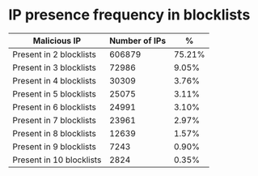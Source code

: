 # IP presence frequency in blocklists
| Malicious IP | Number of IPs | % |
|----|----|----|
| Present in 2 blocklists | 606879 | 75.21% |
| Present in 3 blocklists | 72986 | 9.05% |
| Present in 4 blocklists | 30309 | 3.76% |
| Present in 5 blocklists | 25075 | 3.11% |
| Present in 6 blocklists | 24991 | 3.10% |
| Present in 7 blocklists | 23961 | 2.97% |
| Present in 8 blocklists | 12639 | 1.57% |
| Present in 9 blocklists | 7243 | 0.90% |
| Present in 10 blocklists | 2824 | 0.35% |
